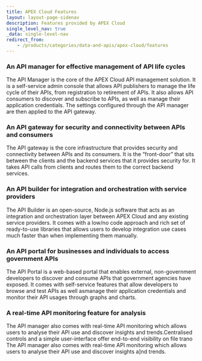 ```yaml
---
title: APEX Cloud Features
layout: layout-page-sidenav
description: Features provided by APEX Cloud
single_level_nav: true
_data: single-level-nav
redirect_from:
    - /products/categories/data-and-apis/apex-cloud/features
---
```


### An API manager for effective management of API life cycles

The API Manager is the core of the APEX Cloud API management solution. It is a self-service admin console that allows API publishers to manage the life cycle of their APIs, from registration to retirement of APIs. It also allows API consumers to discover and subscribe to APIs, as well as manage their application credentials. The settings configured through the API manager are then applied to the API gateway.

### An API gateway for security and connectivity between APIs and consumers

The API gateway is the core infrastructure that provides security and connectivity between APIs and its consumers. It is the “front-door” that sits between the clients and the backend services that it provides security for. It takes API calls from clients and routes them to the correct backend services.

### An API builder for integration and orchestration with service providers

The API Builder is an open-source, Node.js software that acts as an integration and orchestration layer between APEX Cloud and any existing service providers. It comes with a low/no code approach and rich set of ready-to-use libraries that allows users to develop integration use cases much faster than when implementing them manually. 

### An API portal for businesses and individuals to access government APIs

The API Portal is a web-based portal that enables external, non-government developers to discover and consume APIs that government agencies have exposed. It comes with self-service features that allow developers to browse and test APIs as well asmanage their application credentials and monitor their API usages through graphs and charts.

### A real-time API monitoring feature for analysis 

The API manager also comes with real-time API monitoring which allows users to analyse their API use and discover insights and trends.Centralised controls and a simple user-interface offer end-to-end visibility on file trano   The API manager also comes with real-time API monitoring which allows users to analyse their API use and discover insights a]nd trends. 
